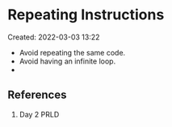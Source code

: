 # Repeating Instructions
Created: 2022-03-03 13:22

- Avoid repeating the same code.
- Avoid having an infinite loop.
- 

## References
1. Day 2 PRLD